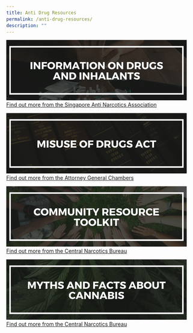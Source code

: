 ```yaml
---
title: Anti Drug Resources
permalink: /anti-drug-resources/
description: ""
---
```

![info on drugs and inhalants](/images/Resource%20Banner/info%20on%20drugs%20and%20inhalants.png)
[Find out more from the Singapore Anti Narcotics Association](https://www.sana.org.sg/info-on-drugs/)

![misuse of drugs](/images/Resource%20Banner/misuseofdrugs.png)[Find out more from the Attorney General Chambers ](https://sso.agc.gov.sg/Act/MDA1973)

![comm resource toolkit](/images/Resource%20Banner/commtoolkit.png)
[Find out more from the Central Narcotics Bureau](https://www.cnb.gov.sg/educational-resources/for-communities)

![myths and facts about cannabis](/images/Resource%20Banner/myths%20and%20facts%20about%20cannabis.png)[Find out more from the Central Narcotics Bureau](https://www.cnb.gov.sg/educational-resources/myths-and-facts-about-drugs/cannabis)
